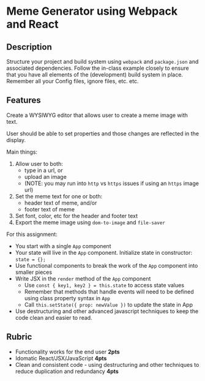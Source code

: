 Meme Generator using Webpack and React
 ===
 
 ## Description
 
Structure your project and build system using `webpack` and `package.json` and associated dependencies. 
Follow the in-class example closely to ensure that you have all elements of the (development) build system in place. Remember all your Config files, ignore files, etc. etc.

## Features

Create a WYSIWYG editor that allows user to create a meme image with text.

User should be able to set properties and those changes are reflected in the display.

Main things:

1. Allow user to both:
   - type in a url, or
   - upload an image
   - (NOTE: you may run into `http` vs `https` issues if using an `https` image url)
2. Set the meme text for one or both:
   - header text of meme, and/or
   - footer text of meme
3. Set font, color, etc for the header and footer text
4. Export the meme image using `dom-to-image` and `file-saver`
 
For this assignment:
 
* You start with a single `App` component
* Your state will live in the `App` component. Initialize state in constructor: `state = {};`
* Use functional components to break the work of the `App` component into smaller pieces
* Write JSX in the `render` method of the `App` component
    * Use `const { key1, key2 } = this.state` to access state values
    * Remember that methods that handle events will need to be defined using class property syntax in `App`
    * Call `this.setState({ prop: newValue })` to update the state in App
* Use destructuring and other advanced javascript techniques to keep the code clean and easier to read.
  
## Rubric
  
* Functionality works for the end user **2pts**
* Idomatic React/JSX/JavaScript **4pts**
* Clean and consistent code - using destructuring and other techniques to reduce duplication and redundancy **4pts**

